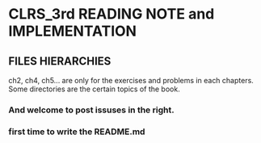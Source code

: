CLRS_3rd READING NOTE and IMPLEMENTATION
========================================

FILES HIERARCHIES
-----------------
ch2, ch4, ch5... are only for the exercises and problems in each chapters.  Some directories are the certain topics of the book.

### And welcome to post issuses in the right.

### first time to write the README.md 
